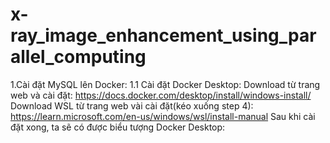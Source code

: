 # x-ray_image_enhancement_using_parallel_computing


1.Cài đặt MySQL lên Docker:
1.1 Cài đặt Docker Desktop:
Download từ trang web và cài đặt: https://docs.docker.com/desktop/install/windows-install/
Download WSL từ trang web vài cài đặt(kéo xuống step 4): https://learn.microsoft.com/en-us/windows/wsl/install-manual
Sau khi cài đặt xong, ta sẽ có được biểu tượng Docker Desktop:
